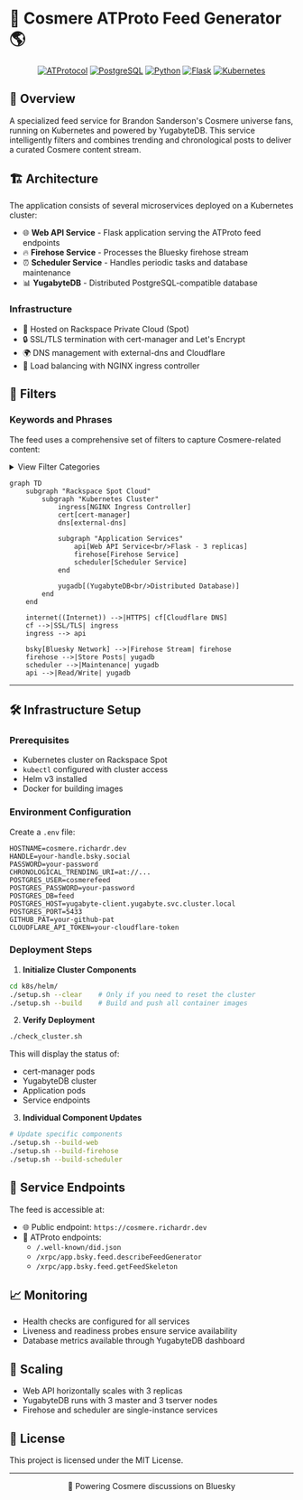 # 🌟 Cosmere ATProto Feed Generator 🌎

<div align="center">

[![ATProtocol](https://img.shields.io/badge/ATProtocol-0066FF?style=for-the-badge&logo=atproto&logoColor=white)](#-)
[![PostgreSQL](https://img.shields.io/badge/PostgreSQL-316192?style=for-the-badge&logo=postgresql&logoColor=white)](#-)
[![Python](https://img.shields.io/badge/Python-3776AB?style=for-the-badge&logo=python&logoColor=white)](#-)
[![Flask](https://img.shields.io/badge/Flask-000000?style=for-the-badge&logo=flask&logoColor=white)](#-)
[![Kubernetes](https://img.shields.io/badge/kubernetes-%23326ce5.svg?style=for-the-badge&logo=kubernetes&logoColor=white)](#-)

</div>

## 📖 Overview 

A specialized feed service for Brandon Sanderson's Cosmere universe fans, running on Kubernetes and powered by YugabyteDB. This service intelligently filters and combines trending and chronological posts to deliver a curated Cosmere content stream.

## 🏗️ Architecture

The application consists of several microservices deployed on a Kubernetes cluster:

- 🌐 **Web API Service** - Flask application serving the ATProto feed endpoints
- 🔥 **Firehose Service** - Processes the Bluesky firehose stream
- ⏰ **Scheduler Service** - Handles periodic tasks and database maintenance
- 📊 **YugabyteDB** - Distributed PostgreSQL-compatible database

### Infrastructure

- 🚀 Hosted on Rackspace Private Cloud (Spot)
- 🔒 SSL/TLS termination with cert-manager and Let's Encrypt
- 🌍 DNS management with external-dns and Cloudflare
- 🔄 Load balancing with NGINX ingress controller

## 🎯 Filters

### Keywords and Phrases
The feed uses a comprehensive set of filters to capture Cosmere-related content:

<details>
<summary>View Filter Categories</summary>

### 🔤 Tokens
- `allomancy`, `bondsmith`, `cosmere`, `dalinar`, `dawnshard`, `dragonsteel`, `dustbringer`, `edgedancer`, `elantris`, `elsecaller`, `stormblessed`, `thaidakar`, `kholin`, `lightweaver`, `mistborn`, `oathbringer`, `sanderlanche`, `sazed`, `shadesmar`, `skybreaker`, `spren`, `stoneward`, `stormlight`, `surgebinding`, `truthwatcher`, `warbreaker`, `willshaper`, `windrunner`, `roshar`, `scadrial`, `taldain`, `voidbringer`, `shardblade`, `shardplate`, `shardbearer`, `feruchemy`, `hemalurgy`, `lerasium`, `atium`, `mistcloak`, `kandra`, `koloss`, `skaa`, `highstorm`, `parshendi`, `urithiru`, `honorblade`, `surgebinder`, `dawnshard`, `worldhopper`, `perpendicularity`, `adonalsium`, `chasmfiend`, `worldbringer`, `allomancer`, `highspren`, `elantrian`, `inkspren`, `honorspren`, `cultivationspren`, `peakspren`, `ashspren`, `luckspren`, `windspren`, `lifespren`, `towerlight`, `voidlight`, `brandosando`, `numuhukumakiaki'ialunamor`, `dsnx24`, `dsnx2024`, `dragonsteelnexus`, `dragonsteelnexus2024`

### 🔗 Inclusive Multi-Tokens
- `brandon sanderson`, `yumi sanderson`, `vin elend`, `yumi painter`, `shallan adolin`, `kaladin syl`, `kaladin adolin`, `kaladin shallan`, `navani kholin`, `shallan pattern`, `shallan veil`, `shallan radiant`, `vin kelsier`, `kelsier survivor`, `wax wayne marasi`, `steris marasi`, `cryptic spren`, `steris wax`, `szeth nightblood`, `shades threnody`, `threnody hell`

### 📝 Phrases
- `17th shard`, `bands of mourning`, `brandon sanderson`, `cognitive realm`, `rhythm of war`, `shadows of self`, `sixth of the dusk`, `shadows for silence`, `shadows of silence`, `ember dark`, `emperor's soul`, `isles of the ember dark`, `stormlight archive`, `sunlit man`, `alloy of law`, `hero of ages`, `lost metal`, `way of kings`, `well of ascension`, `tress of the emerald sea`, `wind and truth`, `words of radiance`, `yumi and the nightmare painter`, `shattered planes`, `knight radiant`, `knights radiant`, `journey before destination`, `life before death, strength before weakness`, `dragon steel nexus`

### 👥 Handles to Include
- `stormlightmemes.bsky.social`, `brotherwisegames.bsky.social`

</details>

```mermaid
graph TD
    subgraph "Rackspace Spot Cloud"
        subgraph "Kubernetes Cluster"
            ingress[NGINX Ingress Controller]
            cert[cert-manager]
            dns[external-dns]
            
            subgraph "Application Services"
                api[Web API Service<br/>Flask - 3 replicas]
                firehose[Firehose Service]
                scheduler[Scheduler Service]
            end
            
            yugadb[(YugabyteDB<br/>Distributed Database)]
        end
    end
    
    internet((Internet)) -->|HTTPS| cf[Cloudflare DNS]
    cf -->|SSL/TLS| ingress
    ingress --> api
    
    bsky[Bluesky Network] -->|Firehose Stream| firehose
    firehose -->|Store Posts| yugadb
    scheduler -->|Maintenance| yugadb
    api -->|Read/Write| yugadb
```

---

## 🛠️ Infrastructure Setup

### Prerequisites
- Kubernetes cluster on Rackspace Spot
- `kubectl` configured with cluster access
- Helm v3 installed
- Docker for building images

### Environment Configuration
Create a `.env` file:
```env
HOSTNAME=cosmere.richardr.dev
HANDLE=your-handle.bsky.social
PASSWORD=your-password
CHRONOLOGICAL_TRENDING_URI=at://...
POSTGRES_USER=cosmerefeed
POSTGRES_PASSWORD=your-password
POSTGRES_DB=feed
POSTGRES_HOST=yugabyte-client.yugabyte.svc.cluster.local
POSTGRES_PORT=5433
GITHUB_PAT=your-github-pat
CLOUDFLARE_API_TOKEN=your-cloudflare-token
```

### Deployment Steps

1. **Initialize Cluster Components**
```bash
cd k8s/helm/
./setup.sh --clear    # Only if you need to reset the cluster
./setup.sh --build    # Build and push all container images
```

2. **Verify Deployment**
```bash
./check_cluster.sh
```

This will display the status of:
- cert-manager pods
- YugabyteDB cluster
- Application pods
- Service endpoints

3. **Individual Component Updates**
```bash
# Update specific components
./setup.sh --build-web
./setup.sh --build-firehose
./setup.sh --build-scheduler
```

## 📡 Service Endpoints

The feed is accessible at:
- 🌐 Public endpoint: `https://cosmere.richardr.dev`
- 🔑 ATProto endpoints:
  - `/.well-known/did.json`
  - `/xrpc/app.bsky.feed.describeFeedGenerator`
  - `/xrpc/app.bsky.feed.getFeedSkeleton`

## 📈 Monitoring

- Health checks are configured for all services
- Liveness and readiness probes ensure service availability
- Database metrics available through YugabyteDB dashboard

## 🚀 Scaling

- Web API horizontally scales with 3 replicas
- YugabyteDB runs with 3 master and 3 tserver nodes
- Firehose and scheduler are single-instance services

## 📜 License

This project is licensed under the MIT License.

---

<div align="center">
💫 Powering Cosmere discussions on Bluesky
</div>